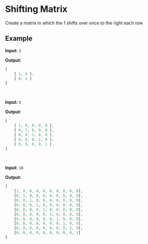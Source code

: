# Shifting Matrix

Create a matrix in which the 1 shifts over once to the right each row

## Example

**Input:** `2`

**Output:**

```js
[
    [ 1, 0 ],
    [ 0, 1 ]
]
```

</br>

**Input:** `5`

**Output:**
```js
[
    [ 1, 0, 0, 0, 0 ],
    [ 0, 1, 0, 0, 0 ],
    [ 0, 0, 1, 0, 0 ],
    [ 0, 0, 0, 1, 0 ],
    [ 0, 0, 0, 0, 1 ]
]
```

</br>

**Input:** `10`

**Output:**
```js
[
    [1, 0, 0, 0, 0, 0, 0, 0, 0, 0], 
    [0, 1, 0, 0, 0, 0, 0, 0, 0, 0], 
    [0, 0, 1, 0, 0, 0, 0, 0, 0, 0], 
    [0, 0, 0, 1, 0, 0, 0, 0, 0, 0], 
    [0, 0, 0, 0, 1, 0, 0, 0, 0, 0], 
    [0, 0, 0, 0, 0, 1, 0, 0, 0, 0], 
    [0, 0, 0, 0, 0, 0, 1, 0, 0, 0], 
    [0, 0, 0, 0, 0, 0, 0, 1, 0, 0], 
    [0, 0, 0, 0, 0, 0, 0, 0, 1, 0], 
    [0, 0, 0, 0, 0, 0, 0, 0, 0, 1]
]
```

